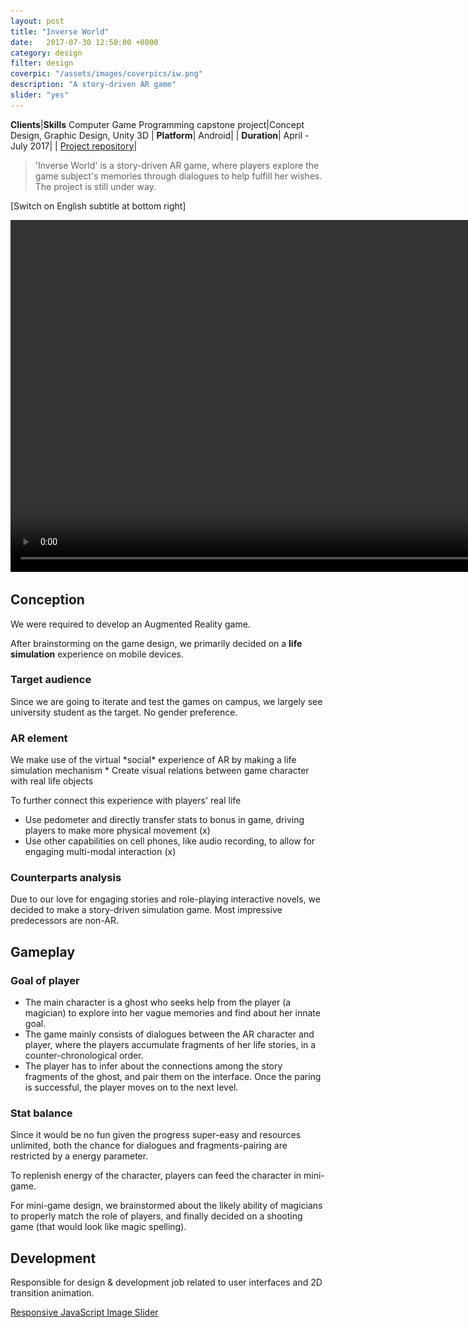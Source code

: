 ```yaml
---
layout: post
title: "Inverse World"
date:   2017-07-30 12:50:00 +0800
category: design
filter: design
coverpic: "/assets/images/coverpics/iw.png"
description: "A story-driven AR game"
slider: "yes"
---
```


**Clients**|**Skills**
 <highlight>Computer Game Programming capstone project</highlight>|<highlight>Concept Design, Graphic Design, Unity 3D</highlight>
 |
 **Platform**|
 Android|
 |
**Duration**|
 <highlight>April - July 2017</highlight>|
 |
 [Project repository](https://github.com/fish1996/AR-Game---Inverse-World)|

>'Inverse World' is a story-driven AR game, where players explore the game subject's memories through dialogues to help fulfill her wishes. The project is still under way.

[Switch on English subtitle at bottom right]
<div>
<video width="900" height="563" controls="controls">
  <source src="/assets/videos/inverse_world.mp4" type="video/mp4">
  <track src="/assets/videos/inverse_world.vtt" kind="subtitles" srclang="en" label="English"/>
</video>
</div>

<h2>Conception</h2>

We were required to develop an Augmented Reality game.

After brainstorming on the game design, we primarily decided on a **life simulation** experience on mobile devices.

<h3>Target audience</h3>
Since we are going to iterate and test the games on campus, we largely see university student as the target. No gender preference.

<h3>AR element</h3>
We make use of the virtual *social* experience of AR by making a life simulation mechanism
* Create visual relations between game character with real life objects

To further connect this experience with players' real life 

* Use pedometer and directly transfer stats to bonus in game, driving players to make more physical movement (x)
* Use other capabilities on cell phones, like audio recording, to allow for engaging multi-modal interaction (x)

<h3>Counterparts analysis</h3>
Due to our love for engaging stories and role-playing interactive novels, we decided to make a story-driven simulation game. Most impressive predecessors are non-AR. 

<h2>Gameplay</h2>

<h3>Goal of player</h3>

* The main character is a ghost who seeks help from the player (a magician) to explore into her vague memories and find about her innate goal.
* The game mainly consists of dialogues between the AR character and player, where the players accumulate fragments of her life stories, in a counter-chronological order.
* The player has to infer about the connections among the story fragments of the ghost, and pair them on the interface. Once the paring is successful, the player moves on to the next level. 

<h3>Stat balance</h3>

Since it would be no fun given the progress super-easy and resources unlimited, both the chance for dialogues and fragments-pairing are restricted by a energy parameter.

To replenish energy of the character, players can feed the character in mini-game.

For mini-game design, we brainstormed about the likely ability of magicians to properly match the role of players, and finally decided on a shooting game (that would look like magic spelling).

<h2>Development</h2>

Responsible for design & development job related to user interfaces and 2D transition animation.

<div>
<div id="amazingslider-wrapper-1" style="display:block;position:relative;max-width:800px;margin:0px auto 56px;">
        <div id="amazingslider-1" style="display:block;position:relative;margin:0 auto;">
            <ul class="amazingslider-slides" style="display:none;">
                <li><img src="/assets/slider/images/iw_main.jpg" alt="Main scene"  title="Main scene" />
                </li>
                <li><img src="/assets/slider/images/iw_infer.jpg" alt="Infer scene"  title="Infer scene" />
                </li>
                <li><img src="/assets/slider/images/iw_game_1.jpg" alt="Minigame scene 1"  title="Minigame scene 1" />
                </li>
                <li><img src="/assets/slider/images/iw_game_2.jpg" alt="Minigame scene 2"  title="Minigame scene 2" />
                </li>
            </ul>
            <ul class="amazingslider-thumbnails" style="display:none;">
                <li><img src="/assets/slider/images/iw_main-tn.jpg" alt="Main scene" title="Main scene" /></li>
                <li><img src="/assets/slider/images/iw_infer-tn.jpg" alt="Infer scene" title="Infer scene" /></li>
                <li><img src="/assets/slider/images/iw_game_1-tn.jpg" alt="Minigame scene 1" title="Minigame scene 1" /></li>
                <li><img src="/assets/slider/images/iw_game_2-tn.jpg" alt="Minigame scene 2" title="Minigame scene 2" /></li>
            </ul>
        <div class="amazingslider-engine"><a href="http://amazingslider.com" title="Responsive JavaScript Image Slider">Responsive JavaScript Image Slider</a></div>
        </div>
    </div>
	</div>








